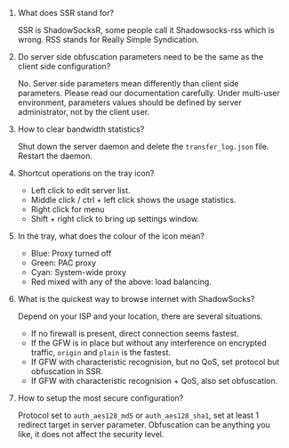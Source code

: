 1. What does SSR stand for?

    SSR is ShadowSocksR, some people call it Shadowsocks-rss which is wrong. RSS
    stands for Really Simple Syndication.

2. Do server side obfuscation parameters need to be the same as the client side
   configuration?

    No. Server side parameters mean differently than client side parameters. Please
    read our documentation carefully. Under multi-user environment, parameters
    values should be defined by server administrator, not by the client user.

3. How to clear bandwidth statistics?

    Shut down the server daemon and delete the `transfer_log.json` file. Restart
    the daemon.

4. Shortcut operations on the tray icon?

    - Left click to edit server list.
    - Middle click / ctrl + left click shows the usage statistics.
    - Right click for menu
    - Shift + right click to bring up settings window.

5. In the tray, what does the colour of the icon mean?

    - Blue: Proxy turned off
    - Green: PAC proxy
    - Cyan: System-wide proxy
    - Red mixed with any of the above: load balancing.

6. What is the quickest way to browse internet with ShadowSocks?

    Depend on your ISP and your location, there are several situations.

    - If no firewall is present, direct connection seems fastest.
    - If the GFW is in place but without any interference on encrypted traffic,
    `origin` and `plain` is the fastest.
    - If GFW with characteristic recognision, but no QoS, set protocol but obfuscation in SSR.
    - If GFW with characteristic recognision + QoS, also set obfuscation.

7. How to setup the most secure configuration?

    Protocol set to `auth_aes128_md5` or `auth_aes128_sha1`, set at least 1 redirect target in server
    parameter. Obfuscation can be anything you like, it does not affect the
    security level.
